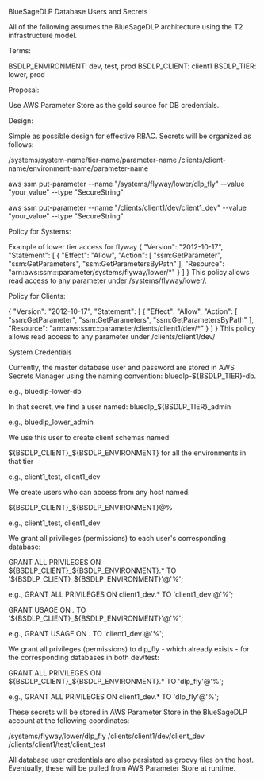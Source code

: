 BlueSageDLP Database Users and Secrets

All of the following assumes the BlueSageDLP architecture using the T2 infrastructure model.

Terms:

BSDLP_ENVIRONMENT: dev, test, prod
BSDLP_CLIENT: client1
BSDLP_TIER: lower, prod

Proposal:

Use AWS Parameter Store as the gold source for DB credentials. 

Design:

Simple as possible design for effective RBAC. Secrets will be organized as follows:

/systems/system-name/tier-name/parameter-name
/clients/client-name/environment-name/parameter-name

aws ssm put-parameter --name "/systems/flyway/lower/dlp_fly" --value "your_value" --type "SecureString"

aws ssm put-parameter --name "/clients/client1/dev/client1_dev" --value "your_value" --type "SecureString"

Policy for Systems:

Example of lower tier access for flyway
{
  "Version": "2012-10-17",
  "Statement": [
    {
      "Effect": "Allow",
      "Action": [
        "ssm:GetParameter",
        "ssm:GetParameters",
        "ssm:GetParametersByPath"
      ],
      "Resource": "arn:aws:ssm:*:*:parameter/systems/flyway/lower/*"
    }
  ]
}
This policy allows read access to any parameter under /systems/flyway/lower/.

Policy for Clients:

{
  "Version": "2012-10-17",
  "Statement": [
    {
      "Effect": "Allow",
      "Action": [
        "ssm:GetParameter",
        "ssm:GetParameters",
        "ssm:GetParametersByPath"
      ],
      "Resource": "arn:aws:ssm:*:*:parameter/clients/client1/dev/*"
    }
  ]
}
This policy allows read access to any parameter under /clients/client1/dev/

System Credentials

Currently, the master database user and password are stored in AWS Secrets Manager using the naming convention: bluedlp-${BSDLP_TIER}-db.

e.g., bluedlp-lower-db

In that secret, we find a user named: bluedlp_${BSDLP_TIER}_admin

e.g., bluedlp_lower_admin

We use this user to create client schemas named:

${BSDLP_CLIENT}_${BSDLP_ENVIRONMENT} for all the environments in that tier

e.g., client1_test, client1_dev

We create users who can access from any host named:

${BSDLP_CLIENT}_${BSDLP_ENVIRONMENT}@% 

e.g., client1_test, client1_dev

We grant all privileges (permissions) to each user's corresponding database:

GRANT ALL PRIVILEGES ON ${BSDLP_CLIENT}_${BSDLP_ENVIRONMENT}.* TO '${BSDLP_CLIENT}_${BSDLP_ENVIRONMENT}'@'%';

e.g., GRANT ALL PRIVILEGES ON client1_dev.* TO 'client1_dev'@'%';

GRANT USAGE ON *.* TO '${BSDLP_CLIENT}_${BSDLP_ENVIRONMENT}'@'%';

e.g., GRANT USAGE ON *.* TO 'client1_dev'@'%';

We grant all privileges (permissions) to dlp_fly - which already exists - for the corresponding databases in both dev/test:

GRANT ALL PRIVILEGES ON ${BSDLP_CLIENT}_${BSDLP_ENVIRONMENT}.* TO 'dlp_fly'@'%';

e.g., GRANT ALL PRIVILEGES ON client1_dev.* TO 'dlp_fly'@'%';

These secrets will be stored in AWS Parameter Store in the BlueSageDLP account at the following coordinates:

/systems/flyway/lower/dlp_fly
/clients/client1/dev/client_dev
/clients/client1/test/client_test

All database user credentials are also persisted as groovy files on the host. Eventually, these will be pulled from AWS Parameter Store at runtime.
